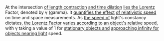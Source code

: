 
At the intersection [of length contraction](1/2/3/2/1/3/.Length%20Contraction) [and time dilation](1/2/3/2/1/2/.Time%20Dilation) [lies the Lorentz](1/3/1/1/3/1/.Special%20Relativity) Factor, denoted by γ (gamma). It [quantifies the effect](1/1/3/3/3/3/3/.Effect) [of relativistic speed](1/3/1/1/3/1/.Special%20Relativity) on time and space measurements. As [the speed of](1/3/1/1/3/3/2/.Light%20Speed) light's constancy dictates, [the Lorentz Factor](1/2/3/2/3/1/.Lorentz%20Factor) [varies according to](3/2/2/1/1/3/.Severity%20of%20Offense) [an object's relative](1/1/3/1/1/3/3/1/3/1/.Relative%20Complement) speed, with γ taking a value of 1 for [stationary objects and](3/1/1/3/1/1/_Stationary-Mobile) [approaching infinity for](1/1/3/2/3/3/2/3/2/.Infinite%20Limits) [objects nearing light](1/3/1/1/1/2/1/2/.Light%20Waves) speed.

